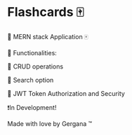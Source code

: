 # Flashcards 🀄 

🌟 MERN stack Application 🀄

📌 Functionalities:

📍 CRUD operations

📍 Search option

📍 JWT Token Authorization and Security

❗In Development!

Made with love by Gergana ™

